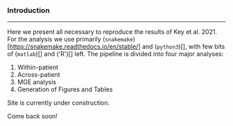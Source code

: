 <h3>Introduction</h3>  

---  

Here we present all necessary to reproduce the results of Key et al. 2021. For the analysis we use primarily (`snakemake`)[https://snakemake.readthedocs.io/en/stable/] and (`python3`)[], with few bits of (`matlab`)[] and ('R')[] left. The pipeline is divided into four major analyses:
1. Within-patient
2. Across-patient
3. MGE analysis
4. Generation of Figures and Tables
  

Site is currently under construction.

Come back soon!

